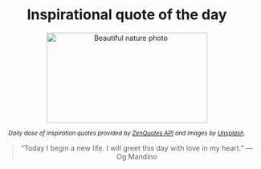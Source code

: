 
<div align="center">

# Inspirational quote of the day

<img src="./data/photo.jpeg" alt="Beautiful nature photo" width="320" height="180">

<sub><i>Daily dose of inspiration quotes provided by [ZenQuotes API](https://zenquotes.io/) and images by [Unsplash](https://unsplash.com/).</i></sub>


<blockquote>&ldquo;Today I begin a new life. I will greet this day with love in my heart.&rdquo; &mdash; <footer>Og Mandino</footer></blockquote>

</div>
